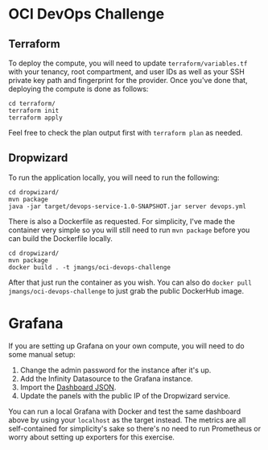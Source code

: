 # OCI DevOps Challenge

## Terraform

To deploy the compute, you will need to update `terraform/variables.tf` with your tenancy, root compartment, and user IDs as well as your
SSH private key path and fingerprint for the provider. Once you've done that, deploying the compute is done as follows:

````
cd terraform/
terraform init
terraform apply
````

Feel free to check the plan output first with `terraform plan` as needed.

## Dropwizard

To run the application locally, you will need to run the following:

```
cd dropwizard/
mvn package
java -jar target/devops-service-1.0-SNAPSHOT.jar server devops.yml
```

There is also a Dockerfile as requested. For simplicity, I've made the container very simple so you will still need
to run `mvn package` before you can build the Dockerfile locally.

```
cd dropwizard/
mvn package
docker build . -t jmangs/oci-devops-challenge
```

After that just run the container as you wish. You can also do `docker pull jmangs/oci-devops-challenge` to just grab the public DockerHub image.

# Grafana

If you are setting up Grafana on your own compute, you will need to do some manual setup:
1. Change the admin password for the instance after it's up.
2. Add the Infinity Datasource to the Grafana instance.
3. Import the [Dashboard JSON](https://gist.github.com/jmangs/2abb5e1cc6f57b6a313759e5cd724424).
4. Update the panels with the public IP of the Dropwizard service.

You can run a local Grafana with Docker and test the same dashboard above by using your `localhost` as the target instead. The metrics are all
self-contained for simplicity's sake so there's no need to run Prometheus or worry about setting up exporters for this exercise.